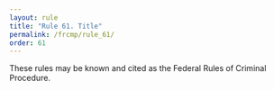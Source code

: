 ```yaml
---
layout: rule
title: "Rule 61. Title"
permalink: /frcmp/rule_61/
order: 61
---
```


These rules may be known and cited as the Federal Rules of Criminal Procedure.